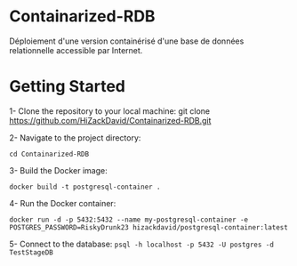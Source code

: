 # Containarized-RDB
Déploiement  d'une version containérisé d'une base de données relationnelle accessible par Internet.

# Getting Started
1- Clone the repository to your local machine:
git clone https://github.com/HiZackDavid/Containarized-RDB.git

2- Navigate to the project directory:

``cd Containarized-RDB``

3- Build the Docker image:

``docker build -t postgresql-container .``

4- Run the Docker container:

``docker run -d -p 5432:5432 --name my-postgresql-container -e POSTGRES_PASSWORD=RiskyDrunk23 hizackdavid/postgresql-container:latest``

5- Connect to the database:
``psql -h localhost -p 5432 -U postgres -d TestStageDB``
